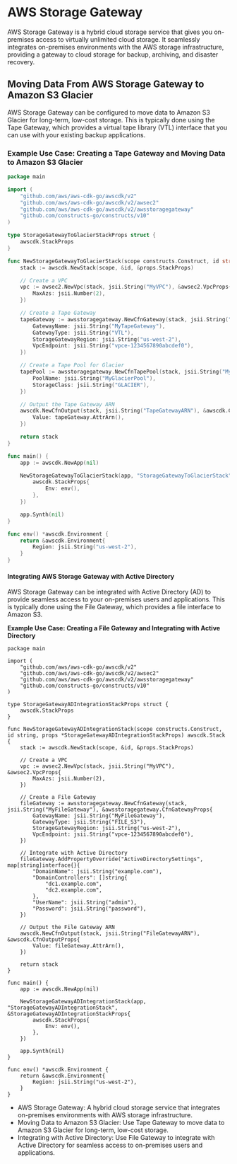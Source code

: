 # AWS Storage Gateway

AWS Storage Gateway is a hybrid cloud storage service that gives you on-premises access to virtually unlimited cloud storage. It seamlessly integrates on-premises environments with the AWS storage infrastructure, providing a gateway to cloud storage for backup, archiving, and disaster recovery.

## Moving Data From AWS Storage Gateway to Amazon S3 Glacier

AWS Storage Gateway can be configured to move data to Amazon S3 Glacier for long-term, low-cost storage. This is typically done using the Tape Gateway, which provides a virtual tape library (VTL) interface that you can use with your existing backup applications.

### Example Use Case: Creating a Tape Gateway and Moving Data to Amazon S3 Glacier

```go
package main

import (
    "github.com/aws/aws-cdk-go/awscdk/v2"
    "github.com/aws/aws-cdk-go/awscdk/v2/awsec2"
    "github.com/aws/aws-cdk-go/awscdk/v2/awsstoragegateway"
    "github.com/constructs-go/constructs/v10"
)

type StorageGatewayToGlacierStackProps struct {
    awscdk.StackProps
}

func NewStorageGatewayToGlacierStack(scope constructs.Construct, id string, props *StorageGatewayToGlacierStackProps) awscdk.Stack {
    stack := awscdk.NewStack(scope, &id, &props.StackProps)

    // Create a VPC
    vpc := awsec2.NewVpc(stack, jsii.String("MyVPC"), &awsec2.VpcProps{
        MaxAzs: jsii.Number(2),
    })

    // Create a Tape Gateway
    tapeGateway := awsstoragegateway.NewCfnGateway(stack, jsii.String("MyTapeGateway"), &awsstoragegateway.CfnGatewayProps{
        GatewayName: jsii.String("MyTapeGateway"),
        GatewayType: jsii.String("VTL"),
        StorageGatewayRegion: jsii.String("us-west-2"),
        VpcEndpoint: jsii.String("vpce-1234567890abcdef0"),
    })

    // Create a Tape Pool for Glacier
    tapePool := awsstoragegateway.NewCfnTapePool(stack, jsii.String("MyTapePool"), &awsstoragegateway.CfnTapePoolProps{
        PoolName: jsii.String("MyGlacierPool"),
        StorageClass: jsii.String("GLACIER"),
    })

    // Output the Tape Gateway ARN
    awscdk.NewCfnOutput(stack, jsii.String("TapeGatewayARN"), &awscdk.CfnOutputProps{
        Value: tapeGateway.AttrArn(),
    })

    return stack
}

func main() {
    app := awscdk.NewApp(nil)

    NewStorageGatewayToGlacierStack(app, "StorageGatewayToGlacierStack", &StorageGatewayToGlacierStackProps{
        awscdk.StackProps{
            Env: env(),
        },
    })

    app.Synth(nil)
}

func env() *awscdk.Environment {
    return &awscdk.Environment{
        Region: jsii.String("us-west-2"),
    }
}

```
#### Integrating AWS Storage Gateway with Active Directory
AWS Storage Gateway can be integrated with Active Directory (AD) to provide seamless access to your on-premises users and applications. This is typically done using the File Gateway, which provides a file interface to Amazon S3.

**Example Use Case: Creating a File Gateway and Integrating with Active Directory**

```
package main

import (
    "github.com/aws/aws-cdk-go/awscdk/v2"
    "github.com/aws/aws-cdk-go/awscdk/v2/awsec2"
    "github.com/aws/aws-cdk-go/awscdk/v2/awsstoragegateway"
    "github.com/constructs-go/constructs/v10"
)

type StorageGatewayADIntegrationStackProps struct {
    awscdk.StackProps
}

func NewStorageGatewayADIntegrationStack(scope constructs.Construct, id string, props *StorageGatewayADIntegrationStackProps) awscdk.Stack {
    stack := awscdk.NewStack(scope, &id, &props.StackProps)

    // Create a VPC
    vpc := awsec2.NewVpc(stack, jsii.String("MyVPC"), &awsec2.VpcProps{
        MaxAzs: jsii.Number(2),
    })

    // Create a File Gateway
    fileGateway := awsstoragegateway.NewCfnGateway(stack, jsii.String("MyFileGateway"), &awsstoragegateway.CfnGatewayProps{
        GatewayName: jsii.String("MyFileGateway"),
        GatewayType: jsii.String("FILE_S3"),
        StorageGatewayRegion: jsii.String("us-west-2"),
        VpcEndpoint: jsii.String("vpce-1234567890abcdef0"),
    })

    // Integrate with Active Directory
    fileGateway.AddPropertyOverride("ActiveDirectorySettings", map[string]interface{}{
        "DomainName": jsii.String("example.com"),
        "DomainControllers": []string{
            "dc1.example.com",
            "dc2.example.com",
        },
        "UserName": jsii.String("admin"),
        "Password": jsii.String("password"),
    })

    // Output the File Gateway ARN
    awscdk.NewCfnOutput(stack, jsii.String("FileGatewayARN"), &awscdk.CfnOutputProps{
        Value: fileGateway.AttrArn(),
    })

    return stack
}

func main() {
    app := awscdk.NewApp(nil)

    NewStorageGatewayADIntegrationStack(app, "StorageGatewayADIntegrationStack", &StorageGatewayADIntegrationStackProps{
        awscdk.StackProps{
            Env: env(),
        },
    })

    app.Synth(nil)
}

func env() *awscdk.Environment {
    return &awscdk.Environment{
        Region: jsii.String("us-west-2"),
    }
}

```

- AWS Storage Gateway: A hybrid cloud storage service that integrates on-premises environments with AWS storage infrastructure.
- Moving Data to Amazon S3 Glacier: Use Tape Gateway to move data to Amazon S3 Glacier for long-term, low-cost storage.
- Integrating with Active Directory: Use File Gateway to integrate with Active Directory for seamless access to on-premises users and applications.

